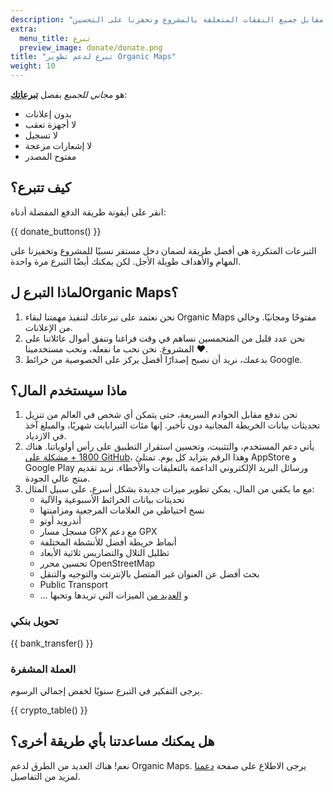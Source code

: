 ```yaml
---
description: "أموالك تدفع مقابل جميع النفقات المتعلقة بالمشروع وتحفزنا على التحسين Organic Maps."
extra:
  menu_title: تبرع
  preview_image: donate/donate.png
title: "تبرع لدعم تطوير Organic Maps"
weight: 10
---
```


هو _مجاني للجميع_ بفضل **[تبرعاتك][stripe]**:

- بدون إعلانات
- لا أجهزة تعقب
- لا تسجيل
- لا إشعارات مزعجة
- مفتوح المصدر

## كيف تتبرع؟

انقر على أيقونة طريقة الدفع المفضلة أدناه:

{{ donate_buttons() }}

التبرعات المتكررة هي أفضل طريقة لضمان دخل مستقر نسبيًا للمشروع وتحفيزنا على
المهام والأهداف طويلة الأجل. لكن يمكنك أيضًا التبرع مرة واحدة.

## لماذا التبرع لOrganic Maps؟

1. نحن نعتمد على تبرعاتك لتنفيذ مهمتنا لبقاء Organic Maps مفتوحًا
   ومجانيًا. وخالي من الإعلانات.
2. نحن عدد قليل من المتحمسين نساهم في وقت فراغنا وننفق أموال عائلاتنا على
   المشروع. نحن نحب ما نفعله، ونحب مستخدمينا ❤️.
3. بدعمك، نريد أن نصبح إصدارًا أفضل يركز على الخصوصية من خرائط Google.

## ماذا سيستخدم المال؟

1. نحن ندفع مقابل الخوادم السريعة، حتى يتمكن أي شخص في العالم من تنزيل
   تحديثات بيانات الخريطة المجانية دون تأخير. إنها مئات التيرابايت شهريًا،
   والمبلغ آخذ في الازدياد.
2. يأتي دعم المستخدم، والتثبيت، وتحسين استقرار التطبيق على رأس
   أولوياتنا. هناك [1800 + مشكلة على GitHub][github issues]، وهذا الرقم
   يتزايد كل يوم. تمتلئ AppStore و Google Play ورسائل البريد الإلكتروني
   الداعمة بالتعليقات والأخطاء. نريد تقديم منتج عالي الجودة.
3. مع ما يكفي من المال، يمكن تطوير ميزات جديدة بشكل أسرع، على سبيل المثال:
   - تحديثات بيانات الخرائط الأسبوعية والآلية
   - نسخ احتياطي من العلامات المرجعية ومزامنتها
   - أندرويد أوتو
   - مسجل مسار GPX مع دعم GPX
   - أنماط خريطة أفضل للأنشطة المختلفة
   - تظليل التلال والتضاريس ثلاثية الأبعاد
   - تحسين محرر OpenStreetMap
   - بحث أفضل عن العنوان غير المتصل بالإنترنت والتوجيه والتنقل
   - Public Transport
   - … و [العديد من][github issues] الميزات التي تريدها وتحبها

### تحويل بنكي

{{ bank_transfer() }}

### العملة المشفرة

يرجى التفكير في التبرع سنويًا لخفض إجمالي الرسوم.

{{ crypto_table() }}

## هل يمكنك مساعدتنا بأي طريقة أخرى؟

نعم! هناك العديد من الطرق لدعم Organic Maps. يرجى الاطلاع على صفحة
[دعمنا](@/support-us/index.md) لمزيد من التفاصيل.

[stripe]: https://donate.organicmaps.app/ "تبرع عبر Stripe"
[github issues]: https://github.com/organicmaps/organicmaps/issues "GitHub مشاكل"
